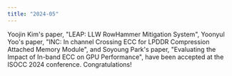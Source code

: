 ```yaml
---
title: "2024-05"
---
```


Yoojin Kim's paper, "LEAP: LLW RowHammer Mitigation System", 
Yoonyul Yoo's paper, "INC: In channel Crossing ECC for LPDDR Compression Attached Memory Module",
and Soyoung Park's paper, "Evaluating the Impact of In-band ECC on GPU Performance", have been accepted at the ISOCC 2024 conference. Congratulations!
